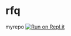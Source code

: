 # rfq
myrepo
[![Run on Repl.it](https://repl.it/badge/github/rfq13/rfq)](https://repl.it/github/rfq13/rfq)